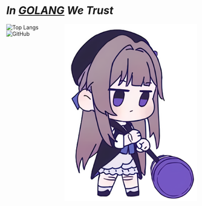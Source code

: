 # ***In [GOLANG](https://go.dev) We Trust***

<img align="right" src="https://raw.githubusercontent.com/Tohrusky/Tohrusky/main/icon/heerrrtttaa.png" width="350" />

<picture>
  <source media="(prefers-color-scheme: dark)" srcset="https://github-readme-stats.vercel.app/api/top-langs/?username=Tohrusky&langs_count=10&layout=compact&theme=dark" width="350" />
  <source media="(prefers-color-scheme: light)" srcset="https://github-readme-stats.vercel.app/api/top-langs/?username=Tohrusky&langs_count=10&layout=compact" width="350" />
  <img alt="Top Langs" src="https://github-readme-stats.vercel.app/api/top-langs/?username=Tohrusky&langs_count=10&layout=compact" width="350" />
</picture>

<div />

<picture>
  <source media="(prefers-color-scheme: dark)" srcset="https://github-readme-stats.vercel.app/api?username=Tohrusky&show_icons=true&include_all_commits=true&theme=dark" width="350" />
  <source media="(prefers-color-scheme: light)" srcset="https://github-readme-stats.vercel.app/api?username=Tohrusky&show_icons=true&include_all_commits=true" width="350" />
  <img alt="GitHub" src="https://github-readme-stats.vercel.app/api?username=Tohrusky&show_icons=true&include_all_commits=true" width="350" />
</picture>

